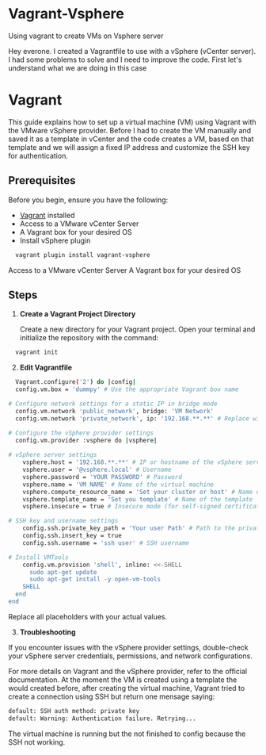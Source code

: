 # Vagrant-Vsphere
Using vagrant to create VMs on Vsphere server 

Hey everone. I created a Vagrantfile to use with a vSphere (vCenter server). I had some problems to solve and I need to improve the code. First let's understand what we are doing in this case

# Vagrant
This guide explains how to set up a virtual machine (VM) using Vagrant with the VMware vSphere provider. Before I had to create the VM manually and saved it as a template in vCenter and the code creates a VM, based on that template and we will assign a fixed IP address and customize the SSH key for authentication.

## Prerequisites

Before you begin, ensure you have the following:

- [Vagrant](https://www.vagrantup.com/) installed
- Access to a VMware vCenter Server
- A Vagrant box for your desired OS
- Install vSphere plugin
```bash
  vagrant plugin install vagrant-vsphere
```
Access to a VMware vCenter Server
A Vagrant box for your desired OS

## Steps

1. **Create a Vagrant Project Directory**

   Create a new directory for your Vagrant project. Open your terminal and initialize the repository with the command:

```bash
  vagrant init
```

2. **Edit Vagrantfile**

```bash
  Vagrant.configure('2') do |config|
  config.vm.box = 'dummpy' # Use the appropriate Vagrant box name

# Configure network settings for a static IP in bridge mode
  config.vm.network 'public_network', bridge: 'VM Network'
  config.vm.network 'private_network', ip: '192.168.**.**' # Replace with your desired fixed IP

# Configure the vSphere provider settings
  config.vm.provider :vsphere do |vsphere|
    
# vSphere server settings
    vsphere.host = '192.168.**.**' # IP or hostname of the vSphere server
    vsphere.user = '@vsphere.local' # Username
    vsphere.password = 'YOUR PASSWORD' # Password
    vsphere.name = 'VM NAME' # Name of the virtual machine
    vsphere.compute_resource_name = 'Set your cluster or host' # Name of the vSphere cluster
    vsphere.template_name = 'Set you template' # Name of the template
    vsphere.insecure = true # Insecure mode (for self-signed certificates)

# SSH key and username settings
    config.ssh.private_key_path = 'Your user Path' # Path to the private key 
    config.ssh.insert_key = true
    config.ssh.username = 'ssh user' # SSH username

# Install VMTools
    config.vm.provision 'shell', inline: <<-SHELL
      sudo apt-get update
      sudo apt-get install -y open-vm-tools
    SHELL
  end
end
```
Replace all placeholders with your actual values.

3. **Troubleshooting**

If you encounter issues with the vSphere provider settings, double-check your vSphere server credentials, permissions, and network configurations.

For more details on Vagrant and the vSphere provider, refer to the official documentation.
At the moment the VM is created using a template the would created before, after creating the virtual machine, Vagrant tried to create a connection using SSH but return one mensage saying:

```bash
default: SSH auth method: private key 
default: Warning: Authentication failure. Retrying...
```
The virtual machine is running but the not finished to config because the SSH not working.